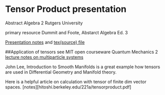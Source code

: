# Tensor Product presentation
Abstract Algebra 2 Rutgers University

primary resource Dummit and Foote, Abstarct Algebra Ed. 3

[Presentation notes](tensor.pdf) and [tex(source) file](tensor.tex)

##Application of tensors
see MIT open courseware Quantum Mechanics 2 [lecture notes on multiparticle systems](http://ocw.mit.edu/courses/physics/8-05-quantum-physics-ii-fall-2013/lecture-notes/MIT8_05F13_Chap_08.pdf)

John Lee, Introduction to Smooth Manifolds
is a great example how tensors are used in Differential Geometry and Manifold theory.

Here is a helpful article on calculation with tensor of finite dim vector spaces. [notes][hitoshi.berkeley.edu/221a/tensorproduct.pdf]
